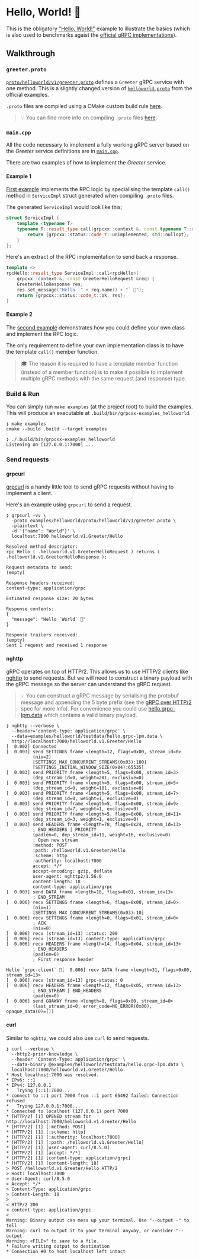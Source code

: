 # Hello, World! 👋

This is the obligatory ["Hello, World!"](https://en.wikipedia.org/wiki/%22Hello,_World!%22_program) example to illustrate
the basics (which  is also used to benchmarks agaist the [official gRPC implementations](https://github.com/grpc/grpc/tree/master/examples/cpp/helloworld)).


## Walkthrough

### `greeter.proto`

[`proto/helloworld/v1/greeter.proto`](https://github.com/uatuko/grpcxx/blob/main/examples/helloworld/proto/helloworld/v1/greeter.proto)
defines a `Greeter` gRPC service with one method. This is a slightly changed version of
[`helloworld.proto`](https://github.com/grpc/grpc/blob/master/examples/protos/helloworld.proto) from the official examples.

`.proto` files are compiled using a CMake custom build rule [here](https://github.com/uatuko/grpcxx/blob/821a3bfe3f91eb523f515e56b9482adf4d66011a/examples/helloworld/proto/CMakeLists.txt#L19).

> 💡 You can find more info on compiling `.proto` files [here](../../docs/protoc-gen-grpcxx.md).

### `main.cpp`

All the code necessary to implement a fully working gRPC server based on the _Greeter_ service definitions are in
[`main.cpp`](https://github.com/uatuko/grpcxx/blob/main/examples/helloworld/main.cpp).

There are two examples of how to implement the _Greeter_ service.

#### Example 1

[First example](https://github.com/uatuko/grpcxx/blob/821a3bfe3f91eb523f515e56b9482adf4d66011a/examples/helloworld/main.cpp#L9)
implements the RPC logic by specialising the template `call()` method in `ServiceImpl` struct generated when compiling `.proto` files.

The generated `ServiceImpl` would look like this;
```cpp
struct ServiceImpl {
	template <typename T>
	typename T::result_type call(grpcxx::context &, const typename T::request_type &) {
		return {grpcxx::status::code_t::unimplemented, std::nullopt};
	}
};
```

Here's an extract of the RPC implementation to send back a response.
```cpp
template <>
rpcHello::result_type ServiceImpl::call<rpcHello>(
	grpcxx::context &, const GreeterHelloRequest &req) {
	GreeterHelloResponse res;
	res.set_message("Hello `" + req.name() + "` 👋");
	return {grpcxx::status::code_t::ok, res};
}
```

#### Example 2

The [second example](https://github.com/uatuko/grpcxx/blob/821a3bfe3f91eb523f515e56b9482adf4d66011a/examples/helloworld/main.cpp#L18)
demonstrates how you could define your own class and implement the RPC logic.

The only requirement to define your own implementation class is to have the template `call()` member function.

> 🎓 The reason it is required to have a template member function (instead of a member function) is to make it possible
to implement multiple gRPC methods with the same request (and response) type.

### Build & Run

You can simply run `make examples` (at the project root) to build the examples. This will produce an executable at
`.build/bin/grpcxx-examples_helloworld`.

```
❯ make examples
cmake --build .build --target examples
```

```
❯ ./.build/bin/grpcxx-examples_helloworld
Listening on [127.0.0.1:7000] ...
```

### Send requests

#### grpcurl

[grpcurl](https://github.com/fullstorydev/grpcurl) is a handy little tool to send gRPC requests without having to
implement a client.

Here's an example using `grpcurl` to send a request.
```
❯ grpcurl -vv \
  -proto examples/helloworld/proto/helloworld/v1/greeter.proto \
  -plaintext \
  -d '{"name": "World"}' \
  localhost:7000 helloworld.v1.Greeter/Hello

Resolved method descriptor:
rpc Hello ( .helloworld.v1.GreeterHelloRequest ) returns ( .helloworld.v1.GreeterHelloResponse );

Request metadata to send:
(empty)

Response headers received:
content-type: application/grpc

Estimated response size: 20 bytes

Response contents:
{
  "message": "Hello `World` 👋"
}

Response trailers received:
(empty)
Sent 1 request and received 1 response
```

#### nghttp

gRPC operates on top of HTTP/2. This allows us to use HTTP/2 clients like [nghttp](https://nghttp2.org/documentation/nghttp.1.html)
to send requests. But we will need to construct a binary payload with the gRPC message so the server can understand the
gRPC request.

> 💡 You can construct a gRPC message by serialising the protobuf message and appending the 5 byte prefix (see the
[gRPC over HTTP/2](https://github.com/grpc/grpc/blob/master/doc/PROTOCOL-HTTP2.md) spec for more info). For convenience
you could use [hello.grpc-lpm.data](https://github.com/uatuko/grpcxx/blob/main/examples/helloworld/testdata/hello.grpc-lpm.data)
which contains a valid binary payload.

```
❯ nghttp --verbose \
  --header='content-type: application/grpc' \
  --data=examples/helloworld/testdata/hello.grpc-lpm.data \
  http://localhost:7000/helloworld.v1.Greeter/Hello
[  0.002] Connected
[  0.003] send SETTINGS frame <length=12, flags=0x00, stream_id=0>
          (niv=2)
          [SETTINGS_MAX_CONCURRENT_STREAMS(0x03):100]
          [SETTINGS_INITIAL_WINDOW_SIZE(0x04):65535]
[  0.003] send PRIORITY frame <length=5, flags=0x00, stream_id=3>
          (dep_stream_id=0, weight=201, exclusive=0)
[  0.003] send PRIORITY frame <length=5, flags=0x00, stream_id=5>
          (dep_stream_id=0, weight=101, exclusive=0)
[  0.003] send PRIORITY frame <length=5, flags=0x00, stream_id=7>
          (dep_stream_id=0, weight=1, exclusive=0)
[  0.003] send PRIORITY frame <length=5, flags=0x00, stream_id=9>
          (dep_stream_id=7, weight=1, exclusive=0)
[  0.003] send PRIORITY frame <length=5, flags=0x00, stream_id=11>
          (dep_stream_id=3, weight=1, exclusive=0)
[  0.003] send HEADERS frame <length=78, flags=0x24, stream_id=13>
          ; END_HEADERS | PRIORITY
          (padlen=0, dep_stream_id=11, weight=16, exclusive=0)
          ; Open new stream
          :method: POST
          :path: /helloworld.v1.Greeter/Hello
          :scheme: http
          :authority: localhost:7000
          accept: */*
          accept-encoding: gzip, deflate
          user-agent: nghttp2/1.56.0
          content-length: 18
          content-type: application/grpc
[  0.003] send DATA frame <length=18, flags=0x01, stream_id=13>
          ; END_STREAM
[  0.006] recv SETTINGS frame <length=6, flags=0x00, stream_id=0>
          (niv=1)
          [SETTINGS_MAX_CONCURRENT_STREAMS(0x03):10]
[  0.006] recv SETTINGS frame <length=0, flags=0x01, stream_id=0>
          ; ACK
          (niv=0)
[  0.006] recv (stream_id=13) :status: 200
[  0.006] recv (stream_id=13) content-type: application/grpc
[  0.006] recv HEADERS frame <length=14, flags=0x04, stream_id=13>
          ; END_HEADERS
          (padlen=0)
          ; First response header

Hello `grpc-client` 👋[  0.006] recv DATA frame <length=31, flags=0x00, stream_id=13>
[  0.006] recv (stream_id=13) grpc-status: 0
[  0.006] recv HEADERS frame <length=12, flags=0x05, stream_id=13>
          ; END_STREAM | END_HEADERS
          (padlen=0)
[  0.006] send GOAWAY frame <length=8, flags=0x00, stream_id=0>
          (last_stream_id=0, error_code=NO_ERROR(0x00), opaque_data(0)=[])
```

#### curl

Similar to `nghttp`, we could also use `curl` to send requests.

```
❯ curl --verbose \
  --http2-prior-knowledge \
  --header 'Content-Type: application/grpc' \
  --data-binary @examples/helloworld/testdata/hello.grpc-lpm.data \
  localhost:7000/helloworld.v1.Greeter/Hello
* Host localhost:7000 was resolved.
* IPv6: ::1
* IPv4: 127.0.0.1
*   Trying [::1]:7000...
* connect to ::1 port 7000 from ::1 port 65492 failed: Connection refused
*   Trying 127.0.0.1:7000...
* Connected to localhost (127.0.0.1) port 7000
* [HTTP/2] [1] OPENED stream for http://localhost:7000/helloworld.v1.Greeter/Hello
* [HTTP/2] [1] [:method: POST]
* [HTTP/2] [1] [:scheme: http]
* [HTTP/2] [1] [:authority: localhost:7000]
* [HTTP/2] [1] [:path: /helloworld.v1.Greeter/Hello]
* [HTTP/2] [1] [user-agent: curl/8.5.0]
* [HTTP/2] [1] [accept: */*]
* [HTTP/2] [1] [content-type: application/grpc]
* [HTTP/2] [1] [content-length: 18]
> POST /helloworld.v1.Greeter/Hello HTTP/2
> Host: localhost:7000
> User-Agent: curl/8.5.0
> Accept: */*
> Content-Type: application/grpc
> Content-Length: 18
>
< HTTP/2 200
< content-type: application/grpc
<
Warning: Binary output can mess up your terminal. Use "--output -" to tell
Warning: curl to output it to your terminal anyway, or consider "--output
Warning: <FILE>" to save to a file.
* Failure writing output to destination
* Connection #0 to host localhost left intact
```
